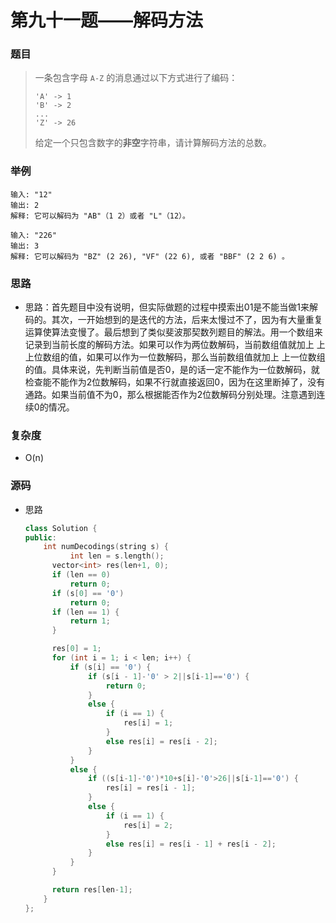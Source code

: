 # 第九十一题——解码方法

### 题目

> 一条包含字母 `A-Z` 的消息通过以下方式进行了编码：
>
> ```
> 'A' -> 1
> 'B' -> 2
> ...
> 'Z' -> 26
> ```
>
> 给定一个只包含数字的**非空**字符串，请计算解码方法的总数。

### 举例

```
输入: "12"
输出: 2
解释: 它可以解码为 "AB"（1 2）或者 "L"（12）。

输入: "226"
输出: 3
解释: 它可以解码为 "BZ" (2 26), "VF" (22 6), 或者 "BBF" (2 2 6) 。
```

### 思路

- 思路：首先题目中没有说明，但实际做题的过程中摸索出01是不能当做1来解码的。其次，一开始想到的是迭代的方法，后来太慢过不了，因为有大量重复运算使算法变慢了。最后想到了类似斐波那契数列题目的解法。用一个数组来记录到当前长度的解码方法。如果可以作为两位数解码，当前数组值就加上  上上位数组的值，如果可以作为一位数解码，那么当前数组值就加上  上一位数组的值。具体来说，先判断当前值是否0，是的话一定不能作为一位数解码，就检查能不能作为2位数解码，如果不行就直接返回0，因为在这里断掉了，没有通路。如果当前值不为0，那么根据能否作为2位数解码分别处理。注意遇到连续0的情况。

### 复杂度

- O(n)

### 源码

- 思路

  ```c++
  class Solution {
  public:
      int numDecodings(string s) {
    		int len = s.length();
  		vector<int> res(len+1, 0);
  		if (len == 0)
  			return 0;
  		if (s[0] == '0')
  			return 0;
  		if (len == 1) {
  			return 1;
  		}
  
  		res[0] = 1;
  		for (int i = 1; i < len; i++) {
  			if (s[i] == '0') {
  				if (s[i - 1]-'0' > 2||s[i-1]=='0') {
  					return 0;
  				}
  				else {
  					if (i == 1) {
  						res[i] = 1;
  					}
  					else res[i] = res[i - 2];
  				}
  			}
  			else {
  				if ((s[i-1]-'0')*10+s[i]-'0'>26||s[i-1]=='0') {
  					res[i] = res[i - 1];
  				}
  				else {
  					if (i == 1) {
  						res[i] = 2;
  					}
  					else res[i] = res[i - 1] + res[i - 2];
  				}
  			}
  		}
  
  		return res[len-1];      
      }
  };
  ```